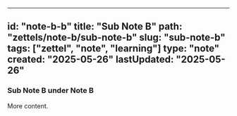 
---
id: "note-b-b"
title: "Sub Note B"
path: "zettels/note-b/sub-note-b"
slug: "sub-note-b"
tags: ["zettel", "note", "learning"]
type: "note"
created: "2025-05-26"
lastUpdated: "2025-05-26"
---

### Sub Note B under Note B 
More content.
